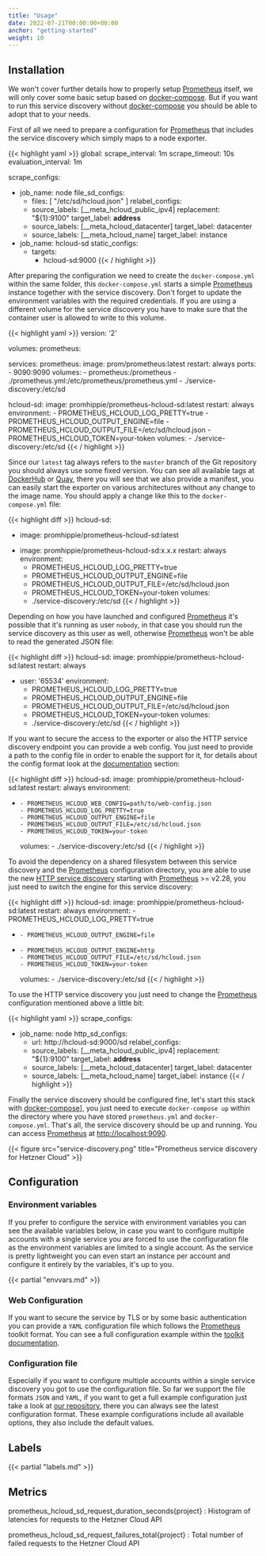 ```yaml
---
title: "Usage"
date: 2022-07-21T00:00:00+00:00
anchor: "getting-started"
weight: 10
---
```


## Installation

We won't cover further details how to properly setup [Prometheus][prometheus]
itself, we will only cover some basic setup based on [docker-compose][compose].
But if you want to run this service discovery without [docker-compose][compose]
you should be able to adopt that to your needs.

First of all we need to prepare a configuration for [Prometheus][prometheus]
that includes the service discovery which simply maps to a node exporter.

{{< highlight yaml >}}
global:
  scrape_interval: 1m
  scrape_timeout: 10s
  evaluation_interval: 1m

scrape_configs:
- job_name: node
  file_sd_configs:
  - files: [ "/etc/sd/hcloud.json" ]
  relabel_configs:
  - source_labels: [__meta_hcloud_public_ipv4]
    replacement: "${1}:9100"
    target_label: __address__
  - source_labels: [__meta_hcloud_datacenter]
    target_label: datacenter
  - source_labels: [__meta_hcloud_name]
    target_label: instance
- job_name: hcloud-sd
  static_configs:
  - targets:
    - hcloud-sd:9000
{{< / highlight >}}

After preparing the configuration we need to create the `docker-compose.yml`
within the same folder, this `docker-compose.yml` starts a simple
[Prometheus][prometheus] instance together with the service discovery. Don't
forget to update the environment variables with the required credentials. If you
are using a different volume for the service discovery you have to make sure
that the container user is allowed to write to this volume.

{{< highlight yaml >}}
version: '2'

volumes:
  prometheus:

services:
  prometheus:
    image: prom/prometheus:latest
    restart: always
    ports:
      - 9090:9090
    volumes:
      - prometheus:/prometheus
      - ./prometheus.yml:/etc/prometheus/prometheus.yml
      - ./service-discovery:/etc/sd

  hcloud-sd:
    image: promhippie/prometheus-hcloud-sd:latest
    restart: always
    environment:
      - PROMETHEUS_HCLOUD_LOG_PRETTY=true
      - PROMETHEUS_HCLOUD_OUTPUT_ENGINE=file
      - PROMETHEUS_HCLOUD_OUTPUT_FILE=/etc/sd/hcloud.json
      - PROMETHEUS_HCLOUD_TOKEN=your-token
    volumes:
      - ./service-discovery:/etc/sd
{{< / highlight >}}

Since our `latest` tag always refers to the `master` branch of the Git
repository you should always use some fixed version. You can see all available
tags at [DockerHub][dockerhub] or [Quay][quayio], there you will see that we
also provide a manifest, you can easily start the exporter on various
architectures without any change to the image name. You should apply a change
like this to the `docker-compose.yml` file:

{{< highlight diff >}}
  hcloud-sd:
-   image: promhippie/prometheus-hcloud-sd:latest
+   image: promhippie/prometheus-hcloud-sd:x.x.x
    restart: always
    environment:
      - PROMETHEUS_HCLOUD_LOG_PRETTY=true
      - PROMETHEUS_HCLOUD_OUTPUT_ENGINE=file
      - PROMETHEUS_HCLOUD_OUTPUT_FILE=/etc/sd/hcloud.json
      - PROMETHEUS_HCLOUD_TOKEN=your-token
    volumes:
      - ./service-discovery:/etc/sd
{{< / highlight >}}

Depending on how you have launched and configured [Prometheus][prometheus] it's
possible that it's running as user `nobody`, in that case you should run the
service discovery as this user as well, otherwise [Prometheus][prometheus] won't
be able to read the generated JSON file:

{{< highlight diff >}}
  hcloud-sd:
    image: promhippie/prometheus-hcloud-sd:latest
    restart: always
+   user: '65534'
    environment:
      - PROMETHEUS_HCLOUD_LOG_PRETTY=true
      - PROMETHEUS_HCLOUD_OUTPUT_ENGINE=file
      - PROMETHEUS_HCLOUD_OUTPUT_FILE=/etc/sd/hcloud.json
      - PROMETHEUS_HCLOUD_TOKEN=your-token
    volumes:
      - ./service-discovery:/etc/sd
{{< / highlight >}}

If you want to secure the access to the exporter or also the HTTP service
discovery endpoint you can provide a web config. You just need to provide a path
to the config file in order to enable the support for it, for details about the
config format look at the [documentation](#web-configuration) section:

{{< highlight diff >}}
  hcloud-sd:
    image: promhippie/prometheus-hcloud-sd:latest
    restart: always
    environment:
+     - PROMETHEUS_HCLOUD_WEB_CONFIG=path/to/web-config.json
      - PROMETHEUS_HCLOUD_LOG_PRETTY=true
      - PROMETHEUS_HCLOUD_OUTPUT_ENGINE=file
      - PROMETHEUS_HCLOUD_OUTPUT_FILE=/etc/sd/hcloud.json
      - PROMETHEUS_HCLOUD_TOKEN=your-token
    volumes:
      - ./service-discovery:/etc/sd
{{< / highlight >}}

To avoid the dependency on a shared filesystem between this service discovery
and the [Prometheus][prometheus] configuration directory, you are able to use
the new [HTTP service discovery][httpsd] starting with
[Prometheus][prometheus] >= v2.28, you just need to switch the engine for this
service discovery:

{{< highlight diff >}}
  hcloud-sd:
    image: promhippie/prometheus-hcloud-sd:latest
    restart: always
    environment:
      - PROMETHEUS_HCLOUD_LOG_PRETTY=true
-     - PROMETHEUS_HCLOUD_OUTPUT_ENGINE=file
+     - PROMETHEUS_HCLOUD_OUTPUT_ENGINE=http
      - PROMETHEUS_HCLOUD_OUTPUT_FILE=/etc/sd/hcloud.json
      - PROMETHEUS_HCLOUD_TOKEN=your-token
    volumes:
      - ./service-discovery:/etc/sd
{{< / highlight >}}

To use the HTTP service discovery you just need to change the
[Prometheus][prometheus] configuration mentioned above a little bit:

{{< highlight yaml >}}
scrape_configs:
- job_name: node
  http_sd_configs:
  - url: http://hcloud-sd:9000/sd
  relabel_configs:
  - source_labels: [__meta_hcloud_public_ipv4]
    replacement: "${1}:9100"
    target_label: __address__
  - source_labels: [__meta_hcloud_datacenter]
    target_label: datacenter
  - source_labels: [__meta_hcloud_name]
    target_label: instance
{{< / highlight >}}

Finally the service discovery should be configured fine, let's start this stack
with [docker-compose][compose]], you just need to execute `docker-compose up`
within the directory where you have stored `prometheus.yml` and
`docker-compose.yml`. That's all, the service discovery should be up and
running. You can access [Prometheus][prometheus] at
[http://localhost:9090](http://localhost:9090).

{{< figure src="service-discovery.png" title="Prometheus service discovery for Hetzner Cloud" >}}

## Configuration

### Environment variables

If you prefer to configure the service with environment variables you can see
the available variables below, in case you want to configure multiple accounts
with a single service you are forced to use the configuration file as the
environment variables are limited to a single account. As the service is pretty
lightweight you can even start an instance per account and configure it entirely
by the variables, it's up to you.

{{< partial "envvars.md" >}}

### Web Configuration

If you want to secure the service by TLS or by some basic authentication you can
provide a `YAML` configuration file which follows the [Prometheus][prometheus]
toolkit format. You can see a full configuration example within the
[toolkit documentation][toolkit].

### Configuration file

Especially if you want to configure multiple accounts within a single service
discovery you got to use the configuration file. So far we support the file
formats `JSON` and `YAML`, if you want to get a full example configuration just
take a look at [our repository][configs], there you can always see the latest
configuration format. These example configurations include all available
options, they also include the default values.

## Labels

{{< partial "labels.md" >}}

## Metrics

prometheus_hcloud_sd_request_duration_seconds{project}
: Histogram of latencies for requests to the Hetzner Cloud API

prometheus_hcloud_sd_request_failures_total{project}
: Total number of failed requests to the Hetzner Cloud API

[prometheus]: https://prometheus.io
[compose]: https://docs.docker.com/compose/
[dockerhub]: https://hub.docker.com/r/promhippie/prometheus-hcloud-sd/tags/
[quayio]: https://quay.io/repository/promhippie/prometheus-hcloud-sd?tab=tags
[httpsd]: https://prometheus.io/docs/prometheus/2.28/configuration/configuration/#http_sd_config
[toolkit]: https://github.com/prometheus/exporter-toolkit/blob/master/docs/web-configuration.md
[configs]: https://github.com/promhippie/prometheus-hcloud-sd/tree/master/config
